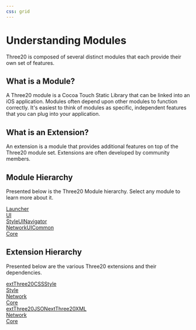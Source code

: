 ```yaml
---
css: grid
---
```


Understanding Modules
=====================

Three20 is composed of several distinct modules that each provide their own set of features.

What is a Module?
-----------------

A Three20 module is a Cocoa Touch Static Library that can be linked into an iOS application.
Modules often depend upon other modules to function correctly. It's easiest to think of
modules as specific, independent features that you can plug into your application.

What is an Extension?
---------------------

An extension is a module that provides additional features on top of the Three20 module set.
Extensions are often developed by community members.

Module Hierarchy
----------------

Presented below is the Three20 Module hierarchy. Select any module to learn more about it.

<div class="grid">
  <div class="row"><a class="col-1" href="/module/launcher">Launcher</a><div class="clearfix"></div></div>
  <div class="row"><a class="col-1" href="/module/ui">UI</a><div class="clearfix"></div></div>
  <div class="row"><a class="col-2" href="/module/style">Style</a><a class="col-2" href="/module/uinavigator">UINavigator</a><div class="clearfix"></div></div>
  <div class="row"><a class="col-2" href="/module/network">Network</a><a class="col-2" href="/module/uicommon">UICommon</a><div class="clearfix"></div></div>
  <div class="row"><a class="col-1" href="/module/core">Core</a><div class="clearfix"></div></div>
</div>

Extension Hierarchy
-------------------

Presented below are the various Three20 extensions and their dependencies.

<div class="grid">
  <div class="row"><a class="col-1" href="/module/extcssstyle">extThree20CSSStyle</a><div class="clearfix"></div></div>
  <div class="row"><a class="col-1" href="/module/style">Style</a><div class="clearfix"></div></div>
  <div class="row"><a class="col-1" href="/module/network">Network</a><div class="clearfix"></div></div>
  <div class="row"><a class="col-1" href="/module/core">Core</a><div class="clearfix"></div></div>
  <div class="clearfix"></div>
</div>

<div class="grid">
  <div class="row"><a class="col-2" href="/module/extjson">extThree20JSON</a><a class="col-2" href="/module/extxml">extThree20XML</a><div class="clearfix"></div></div>
  <div class="row"><a class="col-1" href="/module/network">Network</a><div class="clearfix"></div></div>
  <div class="row"><a class="col-1" href="/module/core">Core</a><div class="clearfix"></div></div>
  <div class="clearfix"></div>
</div>
